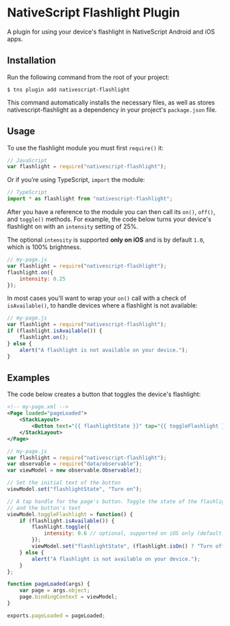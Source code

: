 # NativeScript Flashlight Plugin

A plugin for using your device's flashlight in NativeScript Android and iOS apps.

## Installation

Run the following command from the root of your project:

```
$ tns plugin add nativescript-flashlight
```

This command automatically installs the necessary files, as well as stores nativescript-flashlight as a dependency in your project's `package.json` file.

## Usage

To use the flashlight module you must first `require()` it:

```js
// JavaScript
var flashlight = require("nativescript-flashlight");
```

Or if you’re using TypeScript, `import` the module:

```typescript
// TypeScript
import * as flashlight from "nativescript-flashlight";
```

After you have a reference to the module you can then call its `on()`, `off()`, and `toggle()` methods. For example, the code below turns your device's flashlight on with an `intensity` setting of 25%.

The optional `intensity` is supported __only on iOS__ and is by default `1.0`, which is 100% brightness.

```js
// my-page.js
var flashlight = require("nativescript-flashlight");
flashlight.on({
    intensity: 0.25
});
```

In most cases you'll want to wrap your `on()` call with a check of `isAvailable()`, to handle devices where a flashlight is not available:

```js
// my-page.js
var flashlight = require("nativescript-flashlight");
if (flashlight.isAvailable()) {
	flashlight.on();
} else {
	alert("A flashlight is not available on your device.");
}
```

## Examples

The code below creates a button that toggles the device's flashlight:

```xml
<!-- my-page.xml -->
<Page loaded="pageLoaded">
    <StackLayout>
        <Button text="{{ flashlightState }}" tap="{{ toggleFlashlight }}" />
    </StackLayout>
</Page>
```

```js
// my-page.js
var flashlight = require("nativescript-flashlight");
var observable = require("data/observable");
var viewModel = new observable.Observable();

// Set the initial text of the button
viewModel.set("flashlightState", "Turn on");

// A tap handle for the page's button. Toggle the state of the flashlight
// and the button's text
viewModel.toggleFlashlight = function() {
    if (flashlight.isAvailable()) {
        flashlight.toggle({
            intensity: 0.6 // optional, supported on iOS only (default: 1.0 which is 100% brightness)
        });
        viewModel.set("flashlightState", (flashlight.isOn() ? "Turn off" : "Turn on"));
    } else {
        alert("A flashlight is not available on your device.");
    }
};

function pageLoaded(args) {
    var page = args.object;
    page.bindingContext = viewModel;
}

exports.pageLoaded = pageLoaded;
```
